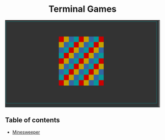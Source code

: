 <h1 align="center"> Terminal Games</h1>

<img align="center" src="Minesweeper/screenshot/2.png">


## Table of contents
 - <a href="Minesweeper/Readme.md">Minesweeper</a>
